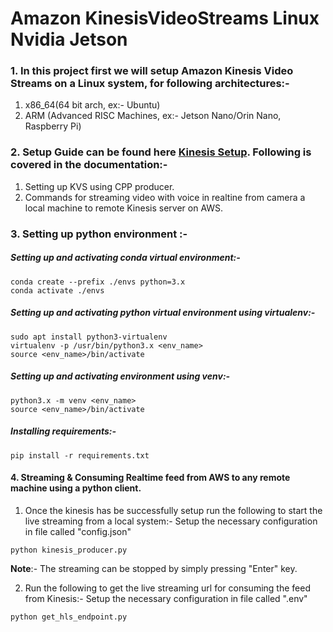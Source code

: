 # Amazon KinesisVideoStreams Linux Nvidia Jetson

### 1. In this project first we will setup Amazon Kinesis Video Streams on a Linux system, for following architectures:-
1. x86_64(64 bit arch, ex:- Ubuntu)
2. ARM (Advanced RISC Machines, ex:- Jetson Nano/Orin Nano, Raspberry Pi)

### 2. Setup Guide can be found here  [Kinesis Setup](https://docs.google.com/document/d/1hzinUz4ITGDOXObwDEF3nb8SJuu1cu8gX2HoPBd_os0/edit?usp=sharing). Following is covered in the documentation:-
1. Setting up KVS using CPP producer.
2. Commands for streaming video with voice in realtine from camera a local machine to remote Kinesis server on AWS.


### 3. Setting up python environment :-

##### Setting up and activating conda virtual environment:-
```
conda create --prefix ./envs python=3.x
conda activate ./envs
```

##### Setting up and activating python virtual environment using virtualenv:-
```
sudo apt install python3-virtualenv
virtualenv -p /usr/bin/python3.x <env_name>
source <env_name>/bin/activate
```

##### Setting up and activating environment using venv:-
```
python3.x -m venv <env_name>
source <env_name>/bin/activate
```


##### Installing requirements:-

```
pip install -r requirements.txt
```

#### 4. Streaming & Consuming Realtime feed from AWS to any remote machine using a python client.
1. Once the kinesis has be successfully setup run the following to start the live streaming from a local system:-
Setup the necessary configuration in file called "config.json"
```
python kinesis_producer.py
```
**Note**:- The streaming can be stopped by simply pressing "Enter" key.

2. Run the following to get the live streaming url for consuming the feed from Kinesis:-
Setup the necessary configuration in file called ".env"
```
python get_hls_endpoint.py
```

